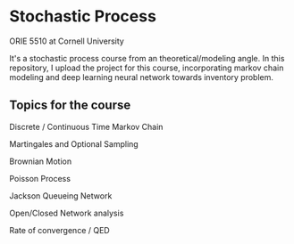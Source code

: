 # Stochastic Process

ORIE 5510 at Cornell University

It's a stochastic process course from an theoretical/modeling angle. 
In this repository, I upload the project for this course, incorporating markov chain modeling and deep learning neural network towards inventory problem. 

## Topics for the course

Discrete / Continuous Time Markov Chain 

Martingales and Optional Sampling

Brownian Motion

Poisson Process

Jackson Queueing Network

Open/Closed Network analysis

Rate of convergence / QED
